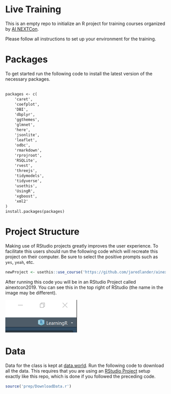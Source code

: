 
<!-- README.md is generated from README.Rmd. Please edit that file -->

# Live Training

This is an empty repo to initialize an R project for training courses
organized by [AI NEXTCon](http://ainyc19.xnextcon.com/).

Please follow all instructions to set up your environment for the
training.

# Packages

To get started run the following code to install the latest version of
the necessary packages.

<div class="sourceCode">

<pre class='sourceCode r'><code class='sourceCode r'>
packages <- c(
    'caret', 
    'coefplot', 
    'DBI', 
    'dbplyr', 
    'ggthemes', 
    'glmnet', 
    'here', 
    'jsonlite', 
    'leaflet', 
    'odbc', 
    'rmarkdown', 
    'rprojroot', 
    'RSQLite', 
    'rvest', 
    'threejs', 
    'tidymodels', 
    'tidyverse', 
    'usethis', 
    'UsingR', 
    'xgboost', 
    'xml2'
)
install.packages(packages)
</code></pre>

</div>

# Project Structure

Making use of RStudio projects greatly improves the user experience. To
facilitate this users should run the following code which will recreate
this project on their computer. Be sure to select the positive prompts
such as `yes`, `yeah`, etc.

``` r
newProject <- usethis::use_course('https://github.com/jaredlander/ainextcon2019/archive/master.zip')
```

<!-- After that runs successfully you will have a new folder holding the R project that looks like this (the name in the image may be different). -->

<!-- ```{r proj-folder,echo=FALSE,out.width='50%'} -->

<!-- knitr::include_graphics('images/ProjectFolder.png') -->

<!-- ``` -->

After running this code you will be in an RStudio Project called
ainextcon2019. You can see this in the top right of RStudio (the name in
the image may be different).

![](images/ProjectCorner.png)<!-- -->

# Data

Data for the class is kept at
[data.world](https://data.world/landeranalytics/training). Run the
following code to download all the data. This requires that you are
using an [RStudio
Project](https://support.rstudio.com/hc/en-us/articles/200526207-Using-Projects)
setup exactly like this repo, which is done if you followed the
preceding code.

``` r
source('prep/DownloadData.r')
```
